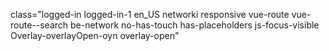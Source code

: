 class="logged-in logged-in-1 en_US networki responsive vue-route vue-route--search be-network no-has-touch has-placeholders js-focus-visible Overlay-overlayOpen-oyn overlay-open"
